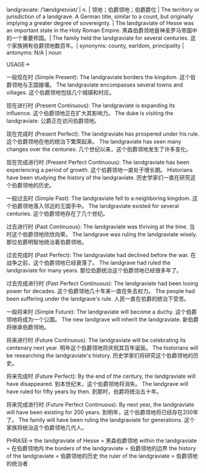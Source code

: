 landgraviate: /ˈlændɡreɪviət/ | n. | 领地；伯爵领地；伯爵爵位 |  The territory or jurisdiction of a landgrave. A German title, similar to a count, but originally implying a greater degree of sovereignty.  | The landgraviate of Hesse was an important state in the Holy Roman Empire. 黑森伯爵领地是神圣罗马帝国中的一个重要邦国。|  The family held the landgraviate for several centuries.  这个家族拥有伯爵领地数百年。| synonyms: county, earldom, principality | antonyms: N/A | noun

USAGE->

一般现在时 (Simple Present):
The landgraviate borders the kingdom.  这个伯爵领地与王国接壤。
The landgraviate encompasses several towns and villages. 这个伯爵领地包括几个城镇和村庄。

现在进行时 (Present Continuous):
The landgraviate is expanding its influence. 这个伯爵领地正在扩大其影响力。
The duke is visiting the landgraviate. 公爵正在访问伯爵领地。

现在完成时 (Present Perfect):
The landgraviate has prospered under his rule.  这个伯爵领地在他的统治下繁荣起来。
The landgraviate has seen many changes over the centuries.  几个世纪以来，这个伯爵领地发生了许多变化。

现在完成进行时 (Present Perfect Continuous):
The landgraviate has been experiencing a period of growth. 这个伯爵领地一直处于增长期。
Historians have been studying the history of the landgraviate.  历史学家们一直在研究这个伯爵领地的历史。

一般过去时 (Simple Past):
The landgraviate fell to a neighboring kingdom.  这个伯爵领地落入邻近的王国手中。
The landgraviate existed for several centuries. 这个伯爵领地存在了几个世纪。

过去进行时 (Past Continuous):
The landgraviate was thriving at the time.  当时这个伯爵领地欣欣向荣。
The landgrave was ruling the landgraviate wisely. 那位伯爵明智地统治着伯爵领地。

过去完成时 (Past Perfect):
The landgraviate had declined before the war.  在战争之前，这个伯爵领地已经衰落了。
The landgrave had ruled the landgraviate for many years. 那位伯爵统治这个伯爵领地已经很多年了。

过去完成进行时 (Past Perfect Continuous):
The landgraviate had been losing power for decades.  这个伯爵领地几十年来一直在失去权力。
The people had been suffering under the landgrave's rule.  人民一直在伯爵的统治下受苦。

一般将来时 (Simple Future):
The landgraviate will become a duchy.  这个伯爵领地将成为一个公国。
The new landgrave will inherit the landgraviate. 新伯爵将继承伯爵领地。

将来进行时 (Future Continuous):
The landgraviate will be celebrating its centenary next year.  明年这个伯爵领地将庆祝其百年诞辰。
The historians will be researching the landgraviate's history. 历史学家们将研究这个伯爵领地的历史。

将来完成时 (Future Perfect):
By the end of the century, the landgraviate will have disappeared.  到本世纪末，这个伯爵领地将消失。
The landgrave will have ruled for fifty years by then.  到那时，伯爵将统治五十年。

将来完成进行时 (Future Perfect Continuous):
By next year, the landgraviate will have been existing for 200 years. 到明年，这个伯爵领地将已经存在200年了。
The family will have been ruling the landgraviate for generations.  这个家族将统治这个伯爵领地几代人。


PHRASE->
the landgraviate of Hesse = 黑森伯爵领地
within the landgraviate = 在伯爵领地内
the borders of the landgraviate = 伯爵领地的边界
the history of the landgraviate = 伯爵领地的历史
the ruler of the landgraviate = 伯爵领地的统治者

